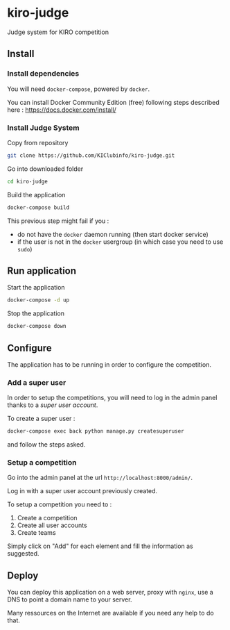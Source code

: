 # kiro-judge
Judge system for KIRO competition

## Install

### Install dependencies

You will need `docker-compose`, powered by `docker`.

You can install Docker Community Edition (free) following steps described here : https://docs.docker.com/install/

### Install Judge System

Copy from repository
```bash
git clone https://github.com/KIClubinfo/kiro-judge.git
```

Go into downloaded folder
```bash
cd kiro-judge
```

Build the application
```bash
docker-compose build
```

This previous step might fail if you :
* do not have the `docker` daemon running (then start docker service)
* if the user is not in the `docker` usergroup (in which case you need to use `sudo`)

## Run application

Start the application
```bash
docker-compose -d up
```

Stop the application
```bash
docker-compose down
```

## Configure

The application has to be running in order to configure the competition.

### Add a super user

In order to setup the competitions, you will need to log in the admin panel thanks to a *super user account*.

To create a super user :
```bash
docker-compose exec back python manage.py createsuperuser
```
and follow the steps asked.

### Setup a competition

Go into the admin panel at the url `http://localhost:8000/admin/`.

Log in with a super user account previously created.

To setup a competition you need to :
1. Create a competition
2. Create all user accounts
3. Create teams

Simply click on "Add" for each element and fill the information as suggested.

## Deploy

You can deploy this application on a web server, proxy with `nginx`, use a DNS to point a domain name to your server.

Many ressources on the Internet are available if you need any help to do that.


